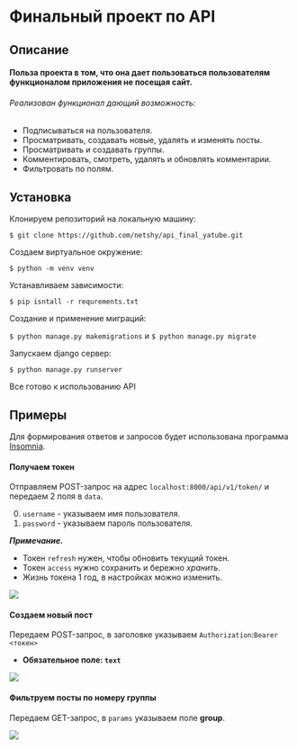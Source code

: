 # Финальный проект по API


## Описание
#### Польза проекта в том, что она дает пользоваться пользователям функционалом приложения не посещая сайт.
###### Реализован функционал дающий возможность:
* Подписываться на пользователя.
* Просматривать, создавать новые, удалять и изменять посты.
* Просматривать и создавать группы.
* Комментировать, смотреть, удалять и обновлять комментарии.
* Фильтровать по полям.

## Установка 
Клонируем репозиторий на локальную машину:

```$ git clone https://github.com/netshy/api_final_yatube.git```

 Создаем виртуальное окружение:
 
 ```$ python -m venv venv```
 
 Устанавливаем зависимости:

```$ pip isntall -r requrements.txt```

Создание и применение миграций:

```$ python manage.py makemigrations``` и ```$ python manage.py migrate```

Запускаем django сервер:

```$ python manage.py runserver```

Все готово к использованию API

## Примеры
Для формирования ответов и запросов будет использована программа [Insomnia](https://insomnia.rest/).

#### Получаем токен


Отправляем POST-запрос на адрес ```localhost:8000/api/v1/token/``` и передаем 2 поля в `data`. 

0. `username` - указываем имя пользователя.
1. `password` - указываем пароль пользователя.

___Примечание.___ 
* Токен `refresh` нужен, чтобы обновить текущий токен. 
* Токен `access` нужно сохранить и бережно *хранить*.
* Жизнь токена 1 год, в настройках можно изменить.

![](//i.ibb.co/zXcRxFL/Screenshot-from-2020-04-27-16-59-18.png)

#### Создаем новый пост

Передаем POST-запрос, в заголовке указываем `Authorization`:`Bearer <токен>`

* __Обязательное поле: `text`__

![](//i.ibb.co/fXbtQJ1/image.png)

#### Фильтруем посты по номеру группы

Передаем GET-запрос, в `params` указываем поле __group__.

![](//i.ibb.co/DMV9kfk/image.png)

